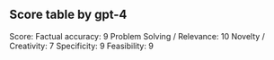 ## Score table by gpt-4
Score: 
Factual accuracy: 9
Problem Solving / Relevance: 10
Novelty / Creativity: 7
Specificity: 9
Feasibility: 9
